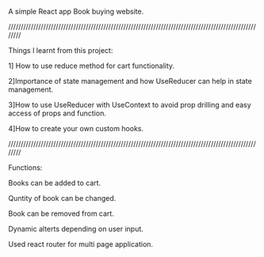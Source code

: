 
A simple React app  Book buying website.

////////////////////////////////////////////////////////////////////////////////////////////////////////

Things I learnt from this project:

 1] How to use reduce method for cart functionality.

  2]Importance of state management and how UseReducer can help in state management.

  3]How to use UseReducer with UseContext to avoid prop drilling and easy access of props and function.

  4]How to create your own custom hooks.

////////////////////////////////////////////////////////////////////////////////////////////////////////

Functions:

  Books can be added to cart.

  Quntity of book can be changed.

  Book can be removed from cart.

  Dynamic alterts depending on user input.

  Used react router for multi page application.
